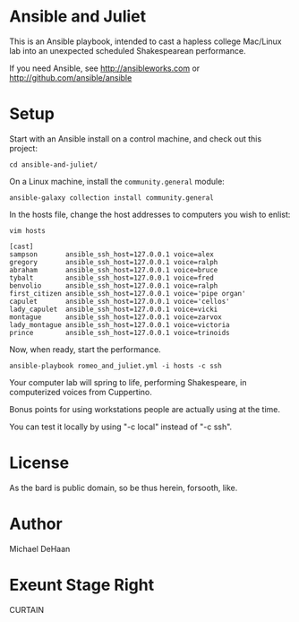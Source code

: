 Ansible and Juliet
==================

This is an Ansible playbook, intended to cast a hapless college Mac/Linux lab into an unexpected scheduled Shakespearean performance.

If you need Ansible, see http://ansibleworks.com or http://github.com/ansible/ansible

Setup
=====

Start with an Ansible install on a control machine, and check out this project:

    cd ansible-and-juliet/

On a Linux machine, install the `community.general` module:

    ansible-galaxy collection install community.general

In the hosts file, change the host addresses to computers you wish to enlist:

    vim hosts

    [cast]
    sampson       ansible_ssh_host=127.0.0.1 voice=alex
    gregory       ansible_ssh_host=127.0.0.1 voice=ralph
    abraham       ansible_ssh_host=127.0.0.1 voice=bruce
    tybalt        ansible_ssh_host=127.0.0.1 voice=fred
    benvolio      ansible_ssh_host=127.0.0.1 voice=ralph
    first_citizen ansible_ssh_host=127.0.0.1 voice='pipe organ'
    capulet       ansible_ssh_host=127.0.0.1 voice='cellos'
    lady_capulet  ansible_ssh_host=127.0.0.1 voice=vicki
    montague      ansible_ssh_host=127.0.0.1 voice=zarvox
    lady_montague ansible_ssh_host=127.0.0.1 voice=victoria
    prince        ansible_ssh_host=127.0.0.1 voice=trinoids

Now, when ready, start the performance.  

    ansible-playbook romeo_and_juliet.yml -i hosts -c ssh
 
Your computer lab will spring to life, performing Shakespeare, in computerized voices from Cuppertino.

Bonus points for using workstations people are actually using at the time.

You can test it locally by using "-c local" instead of "-c ssh".

License
=======

As the bard is public domain, so be thus herein, forsooth, like.

Author
======

Michael DeHaan

Exeunt Stage Right
==================

CURTAIN



